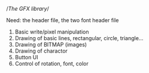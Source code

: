 
/*The GFX library*/

Need: the header file, the two font header file

1) Basic write/pixel manipulation
2) Drawing of basic lines, rectangular, circle, triangle...
3) Drawing of BITMAP (images)
4) Drawing of charactor
5) Button UI 
6) Control of rotation, font, color
